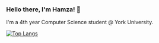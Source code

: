### Hello there, I'm Hamza! 👋

I'm a 4th year Computer Science student @ York University.

[![Top Langs](https://github-readme-stats.vercel.app/api/top-langs/?username=Hamza-S&layout=compact)](https://github.com/Hamza-S/github-readme-stats)

<!--
**Hamza-S/Hamza-S** is a ✨ _special_ ✨ repository because its `README.md` (this file) appears on your GitHub profile.

Here are some ideas to get you started:

- 🔭 I’m currently working on ...
- 🌱 I’m currently learning ...
- 👯 I’m looking to collaborate on ...
- 🤔 I’m looking for help with ...
- 💬 Ask me about ...
- 📫 How to reach me: ...
- 😄 Pronouns: ...
- ⚡ Fun fact: ...
-->
